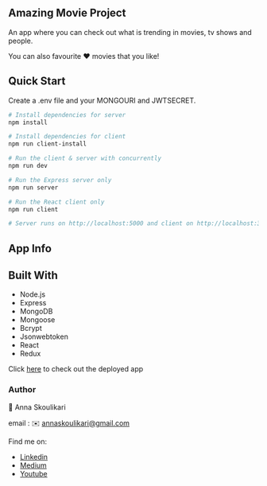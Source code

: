 ## Amazing Movie Project

An app where you can check out what is trending in movies, tv shows and people.

You can also favourite :heart: movies that you like!

## Quick Start

Create a .env file and your MONGOURI and JWTSECRET.

```bash
# Install dependencies for server
npm install

# Install dependencies for client
npm run client-install

# Run the client & server with concurrently
npm run dev

# Run the Express server only
npm run server

# Run the React client only
npm run client

# Server runs on http://localhost:5000 and client on http://localhost:3000
```

## App Info

## Built With

- Node.js
- Express
- MongoDB
- Mongoose
- Bcrypt
- Jsonwebtoken
- React
- Redux

Click [here](https://mighty-island-69251.herokuapp.com/) to check out the deployed app

### Author

:raising_hand: Anna Skoulikari

email : :envelope: annaskoulikari@gmail.com

Find me on:

- [Linkedin](https://www.linkedin.com/in/annaskoulikari/ "Linkedin")
- [Medium](https://medium.com/anna-skoulikari "Medium")
- [Youtube](https://www.youtube.com/channel/UCa6kP6qEgN6VL1lraEiybmw "Youtube")
